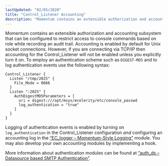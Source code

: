 ```yaml
---
lastUpdated: "02/05/2020"
title: "Control_Listener Accounting"
description: "Momentum contains an extensible authorization and accounting subsystem that can be configured to restrict access to console commands based on role while recording an audit trail Accounting is enabled by default for Unix socket connections However if you are connecting via TCP IP then accounting for the Control Listener will..."
---
```


Momentum contains an extensible authorization and accounting subsystem that can be configured to restrict access to console commands based on role while recording an audit trail. Accounting is enabled by default for Unix socket connections. However, if you are connecting via TCP/IP then accounting for the Control_Listener will not be enabled unless you explicitly turn it on. To employ an authentication scheme such as `DIGEST-MD5` and to log authentication events use the following syntax:

```
Control_Listener {
  Listen "/tmp/2025" {
    File_Mode = 0666
  }
  Listen ":2025" {
    AuthDigestMD5Parameters = [
      uri = digest:///opt/msys/ecelerity/etc/console_passwd
      log_authentication = "true"
    ]
  }
}
```

Logging of authentication events is enabled by turning on `log_authentication` in the Control_Listener configuration *and* configuring an accounting log in the [“EC_logger – Momentum-Style Logging”](/momentum/4/modules/ec-logger) module. You may also develop your own accounting modules by implementing a hook.

More information about authentication modules can be found at [“auth_ds – Datasource based SMTP Authentication”](/momentum/4/modules/auth-ds).